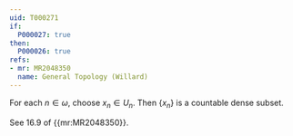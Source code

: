 ```yaml
---
uid: T000271
if:
  P000027: true
then:
  P000026: true
refs:
- mr: MR2048350
  name: General Topology (Willard)
---
```


For each $n \in \omega$, choose $x_n \in U_n$. Then $\{x_n\}$ is a countable dense subset.

See 16.9 of {{mr:MR2048350}}.
